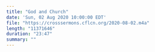 ```yaml
---
title: "God and Church"
date: 'Sun, 02 Aug 2020 10:00:00 EDT'
file: "https://crosssermons.cflcn.org/2020-08-02.m4a"
length: "11371646"
duration: "23:47"
summary: ""
---
```

